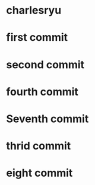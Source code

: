 # charlesryu

# first commit

# second commit

# fourth commit 

# Seventh commit

# thrid commit

# eight commit